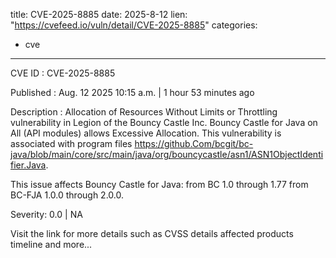  
title: CVE-2025-8885
date: 2025-8-12
lien: "https://cvefeed.io/vuln/detail/CVE-2025-8885"
categories:
  - cve
---

CVE ID : CVE-2025-8885

Published :  Aug. 12
2025
10:15 a.m. | 1 hour
53 minutes ago

Description : Allocation of Resources Without Limits or Throttling vulnerability in Legion of the Bouncy Castle Inc. Bouncy Castle for Java on All (API modules) allows Excessive Allocation. This vulnerability is associated with program files https://github.Com/bcgit/bc-java/blob/main/core/src/main/java/org/bouncycastle/asn1/ASN1ObjectIdentifier.Java.

This issue affects Bouncy Castle for Java: from BC 1.0 through 1.77
from BC-FJA 1.0.0 through 2.0.0.

Severity: 0.0 | NA

Visit the link for more details
such as CVSS details
affected products
timeline
and more...
